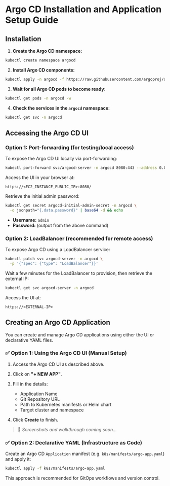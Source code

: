 # Argo CD Installation and Application Setup Guide

## Installation

1. **Create the Argo CD namespace:**

```sh
kubectl create namespace argocd
```

2. **Install Argo CD components:**

```sh
kubectl apply -n argocd -f https://raw.githubusercontent.com/argoproj/argo-cd/stable/manifests/install.yaml
```

3. **Wait for all Argo CD pods to become ready:**

```sh
kubectl get pods -n argocd -w
```

4. **Check the services in the `argocd` namespace:**

```sh
kubectl get svc -n argocd
```

## Accessing the Argo CD UI

### Option 1: Port-forwarding (for testing/local access)

To expose the Argo CD UI locally via port-forwarding:

```sh
kubectl port-forward svc/argocd-server -n argocd 8080:443 --address 0.0.0.0
```

Access the UI in your browser at:

```
https://<EC2_INSTANCE_PUBLIC_IP>:8080/
```

Retrieve the initial admin password:

```sh
kubectl get secret argocd-initial-admin-secret -n argocd \
  -o jsonpath="{.data.password}" | base64 -d && echo
```

* **Username:** `admin`
* **Password:** (output from the above command)

### Option 2: LoadBalancer (recommended for remote access)

To expose Argo CD using a LoadBalancer service:

```sh
kubectl patch svc argocd-server -n argocd \
  -p '{"spec": {"type": "LoadBalancer"}}'
```

Wait a few minutes for the LoadBalancer to provision, then retrieve the external IP:

```sh
kubectl get svc argocd-server -n argocd
```

Access the UI at:

```
https://<EXTERNAL-IP>
```

## Creating an Argo CD Application

You can create and manage Argo CD applications using either the UI or declarative YAML files.

### ✅ Option 1: Using the Argo CD UI (Manual Setup)

1. Access the Argo CD UI as described above.
2. Click on **"+ NEW APP"**.
3. Fill in the details:

   * Application Name
   * Git Repository URL
   * Path to Kubernetes manifests or Helm chart
   * Target cluster and namespace
4. Click **Create** to finish.

> 📸 *Screenshots and walkthrough coming soon...*

### ✅ Option 2: Declarative YAML (Infrastructure as Code)

Create an Argo CD `Application` manifest (e.g. `k8s/manifests/argo-app.yaml`) and apply it:

```sh
kubectl apply -f k8s/manifests/argo-app.yaml
```

This approach is recommended for GitOps workflows and version control.
